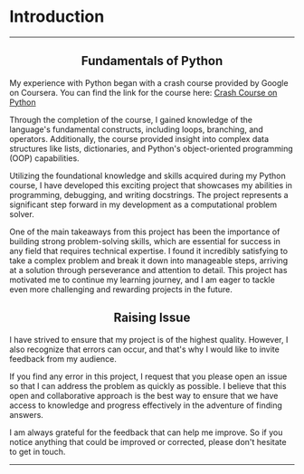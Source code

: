 # Introduction
---
<h2 style="text-align: center;">
Fundamentals of Python
</h2>

My experience with Python began with a crash course provided by Google on Coursera. You can find the link for the course here: [Crash Course on Python](https://www.coursera.org/learn/python-crash-course)

Through the completion of the course, I gained knowledge of the language's fundamental constructs, including loops, branching, and operators. Additionally, the course provided insight into complex data structures like lists, dictionaries, and Python's object-oriented programming (OOP) capabilities. 

Utilizing the foundational knowledge and skills acquired during my Python course, I have developed this exciting project that showcases my abilities in programming, debugging, and writing docstrings. The project represents a significant step forward in my development as a computational problem solver. 

One of the main takeaways from this project has been the importance of building strong problem-solving skills, which are essential for success in any field that requires technical expertise. I found it incredibly satisfying to take a complex problem and break it down into manageable steps, arriving at a solution through perseverance and attention to detail. This project has motivated me to continue my learning journey, and I am eager to tackle even more challenging and rewarding projects in the future.

<h2 style="text-align: center;">
Raising Issue
</h2>

I have strived to ensure that my project is of the highest quality. However, I also recognize that errors can occur, and that's why I would like to invite feedback from my audience. 

If you find any error in this project, I request that you please open an issue so that I can address the problem as quickly as possible. I believe that this open and collaborative approach is the best way to ensure that we have access to knowledge and progress effectively in the adventure of finding answers.

I am always grateful for the feedback that can help me improve. So if you notice anything that could be improved or corrected, please don't hesitate to get in touch.

---